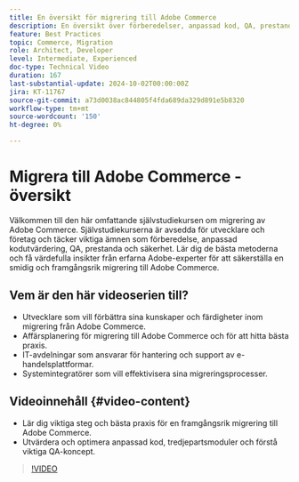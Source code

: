 ```yaml
---
title: En översikt för migrering till Adobe Commerce
description: En översikt över förberedelser, anpassad kod, QA, prestanda och säkerhet vid migrering till Adobe Commerce.
feature: Best Practices
topic: Commerce, Migration
role: Architect, Developer
level: Intermediate, Experienced
doc-type: Technical Video
duration: 167
last-substantial-update: 2024-10-02T00:00:00Z
jira: KT-11767
source-git-commit: a73d0038ac844805f4fda689da329d891e5b8320
workflow-type: tm+mt
source-wordcount: '150'
ht-degree: 0%

---
```



# Migrera till Adobe Commerce - översikt

Välkommen till den här omfattande självstudiekursen om migrering av Adobe Commerce. Självstudiekurserna är avsedda för utvecklare och företag och täcker viktiga ämnen som förberedelse, anpassad kodutvärdering, QA, prestanda och säkerhet. Lär dig de bästa metoderna och få värdefulla insikter från erfarna Adobe-experter för att säkerställa en smidig och framgångsrik migrering till Adobe Commerce.

## Vem är den här videoserien till?

* Utvecklare som vill förbättra sina kunskaper och färdigheter inom migrering från Adobe Commerce.
* Affärsplanering för migrering till Adobe Commerce och för att hitta bästa praxis.
* IT-avdelningar som ansvarar för hantering och support av e-handelsplattformar.
* Systemintegratörer som vill effektivisera sina migreringsprocesser.

## Videoinnehåll {#video-content}

* Lär dig viktiga steg och bästa praxis för en framgångsrik migrering till Adobe Commerce.
* Utvärdera och optimera anpassad kod, tredjepartsmoduler och förstå viktiga QA-koncept.

>[!VIDEO](https://video.tv.adobe.com/v/3432846/?learn=on)
